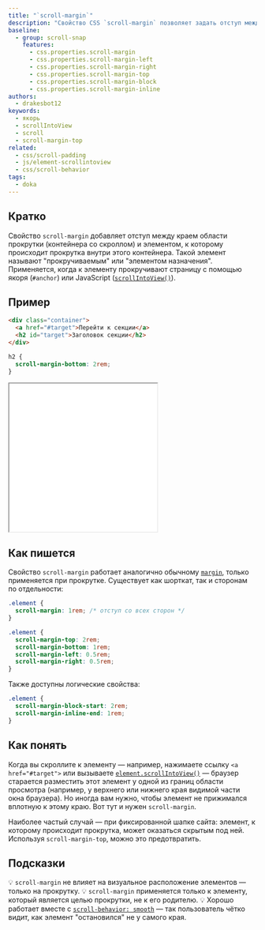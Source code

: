 ```yaml
---
title: "`scroll-margin`"
description: "Свойство CSS `scroll-margin` позволяет задать отступ между краем области прокрутки и элементом, к которому осуществляется прокрутка. Полезно при работе с якорными ссылками и scrollIntoView."
baseline:
  - group: scroll-snap
    features:
      - css.properties.scroll-margin
      - css.properties.scroll-margin-left
      - css.properties.scroll-margin-right
      - css.properties.scroll-margin-top
      - css.properties.scroll-margin-block
      - css.properties.scroll-margin-inline
authors:
  - drakesbot12
keywords:
  - якорь
  - scrollIntoView
  - scroll
  - scroll-margin-top
related:
  - css/scroll-padding
  - js/element-scrollintoview
  - css/scroll-behavior
tags:
  - doka
---
```


## Кратко

Свойство `scroll-margin` добавляет отступ между краем области прокрутки (контейнера со скроллом) и элементом, к которому происходит прокрутка внутри этого контейнера. Такой элемент называют "прокручиваемым" или "элементом назначения". Применяется, когда к элементу прокручивают страницу с помощью якоря (`#anchor`) или JavaScript ([`scrollIntoView()`](/js/element-scrollintoview/)).

## Пример

```html
<div class="container">
  <a href="#target">Перейти к секции</a>
  <h2 id="target">Заголовок секции</h2>
</div>
```

```css
h2 {
  scroll-margin-bottom: 2rem;
}
```

<iframe title="Отступ сверху при прокрутке к элементу" src="demos/basic/" height="300"></iframe>

## Как пишется

Свойство `scroll-margin` работает аналогично обычному [`margin`](/css/margin/), только применяется при прокрутке. Существует как шорткат, так и сторонам по отдельности:

```css
.element {
  scroll-margin: 1rem; /* отступ со всех сторон */
}
```

```css
.element {
  scroll-margin-top: 2rem;
  scroll-margin-bottom: 1rem;
  scroll-margin-left: 0.5rem;
  scroll-margin-right: 0.5rem;
}
```

Также доступны логические свойства:

```css
.element {
  scroll-margin-block-start: 2rem;
  scroll-margin-inline-end: 1rem;
}
```

## Как понять

Когда вы скроллите к элементу — например, нажимаете ссылку `<a href="#target">` или вызываете [`element.scrollIntoView()`](/js/element-scrollintoview/) — браузер старается разместить этот элемент у одной из границ области просмотра (например, у верхнего или нижнего края видимой части окна браузера). Но иногда вам нужно, чтобы элемент не прижимался вплотную к этому краю. Вот тут и нужен `scroll-margin`.

Наиболее частый случай — при фиксированной шапке сайта: элемент, к которому происходит прокрутка, может оказаться скрытым под ней. Используя `scroll-margin-top`, можно это предотвратить.

## Подсказки

💡 `scroll-margin` не влияет на визуальное расположение элементов — только на прокрутку.
💡 `scroll-margin` применяется только к элементу, который является целью прокрутки, не к его родителю.
💡 Хорошо работает вместе с [`scroll-behavior: smooth`](/css/scroll-behavior/) — так пользователь чётко видит, как элемент "остановился" не у самого края.
